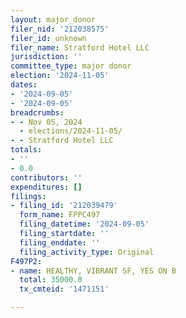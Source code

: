 ```yaml
---
layout: major_donor
filer_nid: '212038575'
filer_id: unknown
filer_name: Stratford Hotel LLC
jurisdiction: ''
committee_type: major donor
election: '2024-11-05'
dates:
- '2024-09-05'
- '2024-09-05'
breadcrumbs:
- - Nov 05, 2024
  - elections/2024-11-05/
- - Stratford Hotel LLC
totals:
- ''
- 0.0
contributors: ''
expenditures: []
filings:
- filing_id: '212039479'
  form_name: FPPC497
  filing_datetime: '2024-09-05'
  filing_startdate: ''
  filing_enddate: ''
  filing_activity_type: Original
F497P2:
- name: HEALTHY, VIBRANT SF, YES ON B
  total: 35000.0
  tx_cmteid: '1471151'

---
```


